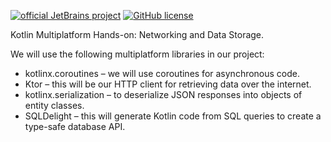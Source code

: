 [![official JetBrains project](https://jb.gg/badges/official.svg)](https://confluence.jetbrains.com/display/ALL/JetBrains+on+GitHub)
[![GitHub license](https://img.shields.io/badge/license-Apache%20License%202.0-blue.svg?style=flat)](https://www.apache.org/licenses/LICENSE-2.0)

Kotlin Multiplatform Hands-on: Networking and Data Storage.

We will use the following multiplatform libraries in our project:
- kotlinx.coroutines – we will use coroutines for asynchronous code.
- Ktor – this will be our HTTP client for retrieving data over the internet.
- kotlinx.serialization – to deserialize JSON responses into objects of entity classes.
- SQLDelight – this will generate Kotlin code from SQL queries to create a type-safe database API.
